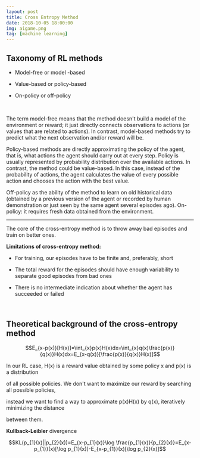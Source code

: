 ```yaml
---
layout: post
title: Cross Entropy Method
date: 2018-10-05 18:00:00
img: aigame.png
tag: [machine learning]
---
```


## Taxonomy of RL methods

* Model-free or model -based

* Value-based or policy-based

* On-policy or off-policy  

  ​


The term model-free means that the method doesn't build a model of the environment or reward; it just directly connects observations to actions (or values that are related to actions). In contrast, model-based methods try to predict what the next observation and/or reward will be.   

Policy-based methods are directly approximating the policy of the agent, that is, what actions the agent should carry out at every step. Policy is usually represented by probability distribution over the available actions. In contrast, the method could be value-based. In this case, instead of the probability of actions, the	agent calculates the value of every possible action and chooses the action with the best value.

Off-policy as the ability of the method to learn on old historical data (obtained by a previous version of the agent or recorded by human demonstration or just seen by the same agent several episodes ago). On-policy: it requires fresh data obtained from the environment.

***

The core of the cross-entropy method is to throw away bad episodes and train on better ones.

**Limitations of cross-entropy method:**

* For training, our episodes have to be finite and, preferably, short

* The total reward for the episodes should have enough variability to separate good episodes from bad ones

* There is no intermediate indication about whether the agent has succeeded or failed

  ​

## Theoretical background of the cross-entropy method

$$E_{x-p(x)}[H(x)]=\int_{x}p(x)H(x)dx=\int_{x}q(x)\frac{p(x)}{q(x)}H(x)dx=E_{x-q(x)}[\frac{p(x)}{q(x)}H(x)]$$

In our RL case, H(x) is a reward value obtained by some policy x and p(x) is a distribution  

of all possible policies. We don't want to maximize our reward by searching all possible policies, 

instead we want to find a way to approximate p(x)H(x) by q(x), iteratively minimizing the distance

between them.



**Kullback-Leibler** divergence

$$KL(p_{1}(x)||p_{2}(x))=E_{x-p_{1}(x)}\log \frac{p_{1}(x)}{p_{2}(x)}=E_{x-p_{1}}(x)[\log p_{1}(x)]-E_{x-p_{1}}(x)[\log p_{2}(x)]$$



